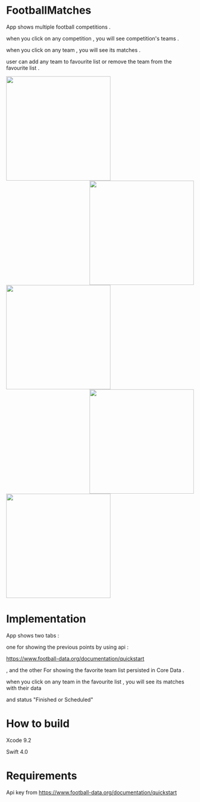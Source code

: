# FootballMatches

 App shows multiple football competitions .
 
 when you click on any competition , you will see competition's teams .
 
 when you click on any team , you will see its matches .
 
 user can add any team to favourite list or remove the team from the favourite list .
 
 <a href="url">
<img src="https://user-images.githubusercontent.com/14795838/53306582-930f9580-3897-11e9-8249-e89876e74064.png" align="left" width="280">

<img src="https://user-images.githubusercontent.com/14795838/53306768-1f22bc80-389a-11e9-9736-30c4cf243a0b.png" align="Right" width="280">

<img src="https://user-images.githubusercontent.com/14795838/53306570-6a879b80-3897-11e9-9c0e-0198d088d2a5.png" align="left" width="280">

<img src="https://user-images.githubusercontent.com/14795838/53306574-707d7c80-3897-11e9-8f91-7b15b4802a54.png" align="Right" width="280">

<img src="https://user-images.githubusercontent.com/14795838/53306564-5a6fbc00-3897-11e9-8bc2-0cbe2562e187.png" width="280">

</a>

# Implementation 

App shows two tabs : 

one for showing the previous points by using api :

https://www.football-data.org/documentation/quickstart

, and the other For showing the favorite team list persisted in Core Data .

when you click on any team in the favourite list , you will see its matches with their data 

and status "Finished or Scheduled" 

# How to build

Xcode 9.2

Swift 4.0

# Requirements

Api key from https://www.football-data.org/documentation/quickstart

